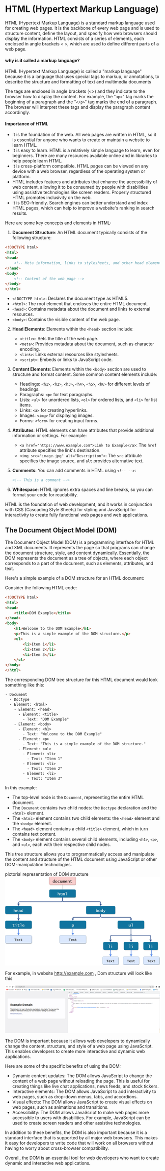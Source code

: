 
# HTML (Hypertext Markup Language)

HTML (Hypertext Markup Language) is a standard markup language used for creating web pages. It is the backbone of every web page and is used to structure content, define the layout, and specify how web browsers should display the information. HTML consists of a series of elements, each enclosed in angle brackets `< >`, which are used to define different parts of a web page.

 #### why is it called a markup language?

HTML (Hypertext Markup Language) is called a "markup language" because it is a language that uses special tags to markup, or annotations, to describe the structure and formatting of text and multimedia documents

The tags are enclosed in angle brackets (<>) and they indicate to the browser how to display the content. For example, the "`<p>`" tag marks the beginning of a paragraph and the "`</p>`" tag marks the end of a paragraph. The browser will interpret these tags and display the paragraph content accordingly.

#### Importance of HTML

* It is the foundation of the web. All web pages are written in HTML, so it is essential for anyone who wants to create or maintain a website to learn HTML.
* It is easy to learn. HTML is a relatively simple language to learn, even for beginners. There are many resources available online and in libraries to help people learn HTML.
* It is cross-platform compatible. HTML pages can be viewed on any device with a web browser, regardless of the operating system or platform.
* HTML includes features and attributes that enhance the accessibility of web content, allowing it to be consumed by people with disabilities using assistive technologies like screen readers. Properly structured HTML promotes inclusivity on the web.
* It is SEO-friendly. Search engines can better understand and index HTML pages, which can help to improve a website's ranking in search results.

Here are some key concepts and elements in HTML:

1. **Document Structure**: An HTML document typically consists of the following structure:

```html
<!DOCTYPE html>
<html>
<head>
    <!-- Meta information, links to stylesheets, and other head elements -->
</head>
<body>
    <!-- Content of the web page -->
</body>
</html>
```

- `<!DOCTYPE html>`: Declares the document type as HTML5.
- `<html>`: The root element that encloses the entire HTML document.
- `<head>`: Contains metadata about the document and links to external resources.
- `<body>`: Contains the visible content of the web page.

2. **Head Elements**: Elements within the `<head>` section include:

   - `<title>`: Sets the title of the web page.
   - `<meta>`: Provides metadata about the document, such as character encoding.
   - `<link>`: Links external resources like stylesheets.
   - `<script>`: Embeds or links to JavaScript code.

3. **Content Elements**: Elements within the `<body>` section are used to structure and format content. Some common content elements include:

   - Headings: `<h1>`, `<h2>`, `<h3>`, `<h4>`, `<h5>`, `<h6>` for different levels of headings.
   - Paragraphs: `<p>` for text paragraphs.
   - Lists: `<ul>` for unordered lists, `<ol>` for ordered lists, and `<li>` for list items.
   - Links: `<a>` for creating hyperlinks.
   - Images: `<img>` for displaying images.
   - Forms: `<form>` for creating input forms.

4. **Attributes**: HTML elements can have attributes that provide additional information or settings. For example:

   - `<a href="https://www.example.com">Link to Example</a>`: The `href` attribute specifies the link's destination.
   - `<img src="image.jpg" alt="Description">`: The `src` attribute specifies the image source, and `alt` provides alternative text.

5. **Comments**: You can add comments in HTML using `<!-- -->`:

   ```html
   <!-- This is a comment -->
   ```

6. **Whitespace**: HTML ignores extra spaces and line breaks, so you can format your code for readability.


HTML is the foundation of web development, and it works in conjunction with CSS (Cascading Style Sheets) for styling and JavaScript for interactivity to create fully functional web pages and web applications.

## The Document Object Model (DOM) 


The Document Object Model (DOM) is a programming interface for HTML and XML documents. It represents the page so that programs can change the document structure, style, and content dynamically. Essentially, the DOM represents the document as a tree of objects, where each object corresponds to a part of the document, such as elements, attributes, and text.

Here's a simple example of a DOM structure for an HTML document:

Consider the following HTML code:

```html
<!DOCTYPE html>
<html>
<head>
    <title>DOM Example</title>
</head>
<body>
    <h1>Welcome to the DOM Example</h1>
    <p>This is a simple example of the DOM structure.</p>
    <ul>
        <li>Item 1</li>
        <li>Item 2</li>
        <li>Item 3</li>
    </ul>
</body>
</html>
```

The corresponding DOM tree structure for this HTML document would look something like this:

```
- Document
  - Doctype
  - Element: <html>
    - Element: <head>
      - Element: <title>
        - Text: "DOM Example"
    - Element: <body>
      - Element: <h1>
        - Text: "Welcome to the DOM Example"
      - Element: <p>
        - Text: "This is a simple example of the DOM structure."
      - Element: <ul>
        - Element: <li>
          - Text: "Item 1"
        - Element: <li>
          - Text: "Item 2"
        - Element: <li>
          - Text: "Item 3"
```

In this example:

- The top-level node is the `Document`, representing the entire HTML document.
- The `Document` contains two child nodes: the `Doctype` declaration and the `<html>` element.
- The `<html>` element contains two child elements: the `<head>` element and the `<body>` element.
- The `<head>` element contains a child `<title>` element, which in turn contains text content.
- The `<body>` element contains several child elements, including `<h1>`, `<p>`, and `<ul>`, each with their respective child nodes.

This tree structure allows you to programmatically access and manipulate the content and structure of the HTML document using JavaScript or other DOM-manipulation technologies.


pictorial representation of DOM structure
![img.png](images%2Fimg.png)


For example, in website http://example.com , Dom structure will look like this

![dom.png](images%2Fdom.png)


The DOM is important because it allows web developers to dynamically change the content, structure, and style of a web page using JavaScript. This enables developers to create more interactive and dynamic web applications.

Here are some of the specific benefits of using the DOM:

* Dynamic content updates: The DOM allows JavaScript to change the content of a web page without reloading the page. This is useful for creating things like live chat applications, news feeds, and stock tickers.
* Interactive elements: The DOM allows JavaScript to add interactivity to web pages, such as drop-down menus, tabs, and accordions.
* Visual effects: The DOM allows JavaScript to create visual effects on web pages, such as animations and transitions.
* Accessibility: The DOM allows JavaScript to make web pages more accessible to users with disabilities. For example, JavaScript can be used to create screen readers and other assistive technologies.

In addition to these benefits, the DOM is also important because it is a standard interface that is supported by all major web browsers. This makes it easy for developers to write code that will work on all browsers without having to worry about cross-browser compatibility.

Overall, the DOM is an essential tool for web developers who want to create dynamic and interactive web applications.

